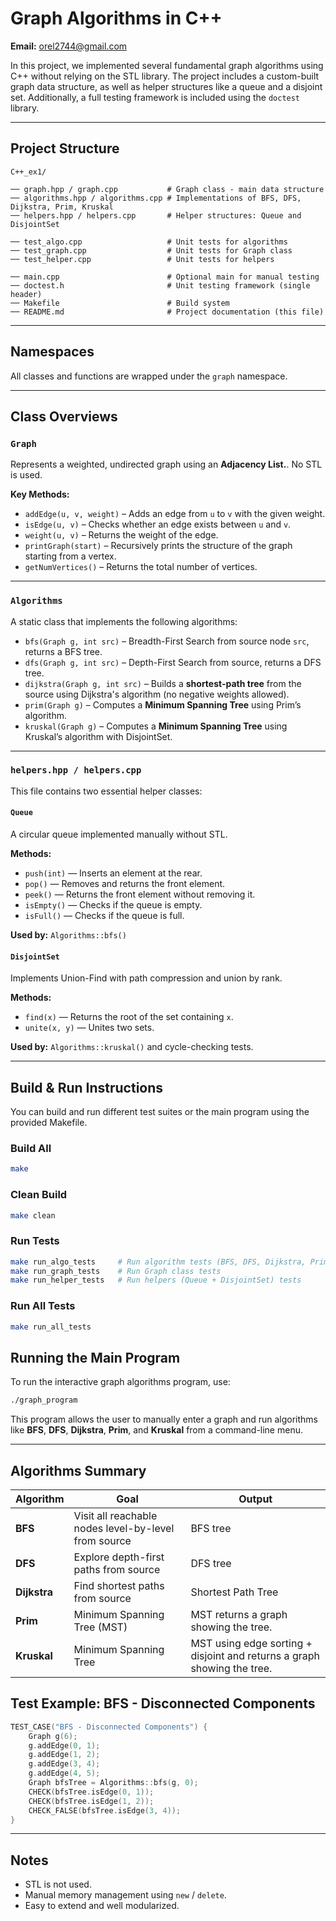 # Graph Algorithms in C++   
**Email:** orel2744@gmail.com  

In this project, we implemented several fundamental graph algorithms using C++ without relying on the STL library. The project includes a custom-built graph data structure, as well as helper structures like a queue and a disjoint set. Additionally, a full testing framework is included using the `doctest` library.

---

##  Project Structure

```
C++_ex1/

── graph.hpp / graph.cpp           # Graph class - main data structure
── algorithms.hpp / algorithms.cpp # Implementations of BFS, DFS, Dijkstra, Prim, Kruskal
── helpers.hpp / helpers.cpp       # Helper structures: Queue and DisjointSet

── test_algo.cpp                   # Unit tests for algorithms
── test_graph.cpp                  # Unit tests for Graph class
── test_helper.cpp                 # Unit tests for helpers

── main.cpp                        # Optional main for manual testing
── doctest.h                       # Unit testing framework (single header)
── Makefile                        # Build system
── README.md                       # Project documentation (this file)
```

---

##  Namespaces

All classes and functions are wrapped under the `graph` namespace.

---

##  Class Overviews

### `Graph`

Represents a weighted, undirected graph using an **Adjacency List.**. No STL is used.

**Key Methods:**
- `addEdge(u, v, weight)` – Adds an edge from `u` to `v` with the given weight.
- `isEdge(u, v)` – Checks whether an edge exists between `u` and `v`.
- `weight(u, v)` – Returns the weight of the edge.
- `printGraph(start)` – Recursively prints the structure of the graph starting from a vertex.
- `getNumVertices()` – Returns the total number of vertices.

---

### `Algorithms`

A static class that implements the following algorithms:

- `bfs(Graph g, int src)` – Breadth-First Search from source node `src`, returns a BFS tree.
- `dfs(Graph g, int src)` – Depth-First Search from source, returns a DFS tree.
- `dijkstra(Graph g, int src)` – Builds a **shortest-path tree** from the source using Dijkstra's algorithm (no negative weights allowed).
- `prim(Graph g)` – Computes a **Minimum Spanning Tree** using Prim’s algorithm.
- `kruskal(Graph g)` – Computes a **Minimum Spanning Tree** using Kruskal’s algorithm with DisjointSet.

---

### `helpers.hpp / helpers.cpp`

This file contains two essential helper classes:

#### `Queue`

A circular queue implemented manually without STL.

**Methods:**
- `push(int)` — Inserts an element at the rear.
- `pop()` — Removes and returns the front element.
- `peek()` — Returns the front element without removing it.
- `isEmpty()` — Checks if the queue is empty.
- `isFull()` — Checks if the queue is full.

**Used by:** `Algorithms::bfs()`

#### `DisjointSet`

Implements Union-Find with path compression and union by rank.

**Methods:**
- `find(x)` — Returns the root of the set containing `x`.
- `unite(x, y)` — Unites two sets.

**Used by:** `Algorithms::kruskal()` and cycle-checking tests.

---

##  Build & Run Instructions

You can build and run different test suites or the main program using the provided Makefile.

### Build All

```bash
make
```

### Clean Build

```bash
make clean
```

### Run Tests

```bash
make run_algo_tests     # Run algorithm tests (BFS, DFS, Dijkstra, Prim, Kruskal)
make run_graph_tests    # Run Graph class tests
make run_helper_tests   # Run helpers (Queue + DisjointSet) tests
```

### Run All Tests

```bash
make run_all_tests
```


##  Running the Main Program

To run the interactive graph algorithms program, use:

```bash
./graph_program
```

This program allows the user to manually enter a graph and run algorithms like **BFS**, **DFS**, **Dijkstra**, **Prim**, and **Kruskal** from a command-line menu.


---

##  Algorithms Summary

| Algorithm | Goal | Output |
|----------|------|--------|
| **BFS** | Visit all reachable nodes level-by-level from source | BFS tree |
| **DFS** | Explore depth-first paths from source | DFS tree |
| **Dijkstra** | Find shortest paths from source | Shortest Path Tree  |
| **Prim** | Minimum Spanning Tree (MST) | MST returns a graph showing the tree. |
| **Kruskal** | Minimum Spanning Tree | MST using edge sorting + disjoint and returns a graph showing the tree. |




##  Test Example: BFS - Disconnected Components

```cpp
TEST_CASE("BFS - Disconnected Components") {
    Graph g(6);
    g.addEdge(0, 1);
    g.addEdge(1, 2);
    g.addEdge(3, 4);
    g.addEdge(4, 5);
    Graph bfsTree = Algorithms::bfs(g, 0);
    CHECK(bfsTree.isEdge(0, 1));
    CHECK(bfsTree.isEdge(1, 2));
    CHECK_FALSE(bfsTree.isEdge(3, 4));
}

```

---

##  Notes

- STL is not used.
- Manual memory management using `new` / `delete`.
- Easy to extend and well modularized.
